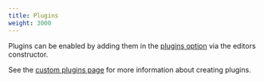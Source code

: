 ```yaml
---
title: Plugins
weight: 3000
---
```


Plugins can be enabled by adding them in the [plugins option](/documentation/options/#plugins) via the editors constructor.

See the [custom plugins page](/documentation/custom-plugins/) for more information about creating plugins.
